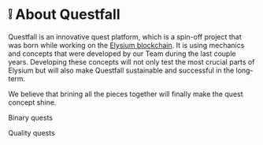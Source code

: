 # ❕ About Questfall

Questfall is an innovative quest platform, which is a spin-off project that was born while working on the [Elysium blockchain](https://docs.elysium-chain.com/). It is using mechanics and concepts that were developed by our Team during the last couple years. Developing these concepts will not only test the most crucial parts of Elysium but will also make Questfall sustainable and successful in the long-term.

We believe that brining all the pieces together will finally make the quest concept shine.





Binary quests

Quality quests

